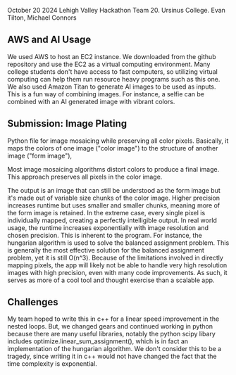 October 20 2024
Lehigh Valley Hackathon
Team 20. Ursinus College. Evan Tilton, Michael Connors

## AWS and AI Usage
We used AWS to host an EC2 instance. We downloaded from the github repository and use the EC2 as a virtual computing environment. 
Many college students don't have access to fast computers, so utilizing virtual computing can help them run resource heavy programs
such as this one.
We also used Amazon Titan to generate AI images to be used as inputs. This is a fun way of combining images. For instance, a selfie
can be combined with an AI generated image with vibrant colors.

## Submission: Image Plating
Python file for image mosaicing while preserving all color pixels. 
Basically, it maps the colors of one image ("color image") to the structure of another image ("form image"),

Most image mosaicing algorithms distort colors to produce a final image.
This approach preserves all pixels in the color image.

The output is an image that can still be understood as the form image but it's made out of variable size chunks
of the color image. Higher precision increases runtime but uses smaller and smaller chunks, meaning
more of the form image is retained. In the extreme case, every single pixel is individually mapped, creating
a perfectly intelligible output. In real world usage, the runtime increases exponentially with image resolution and
chosen precision. This is inherent to the program. For instance, the hungarian algorithm is used to solve the
balanced assignment problem. This is generally the most effective solution for the balanced assignment problem,
yet it is still O(n^3). Because of the limitations involved in directly mapping pixels, the app will likely
not be able to handle very high resolution images with high precision, even with many code improvements.
As such, it serves as more of a cool tool and thought exercise than a scalable app. 

## Challenges
My team hoped to write this in c++ for a linear speed improvement in the nested loops. 
But, we changed gears and continued working in python because there are many useful libraries,
notably the python scipy libary includes optimize.linear_sum_assignment(), which is in fact an implementation of 
the hungarian algorithm.
We don't consider this to be a tragedy, since writing it in c++ would not have changed the fact that the time complexity is exponential.



